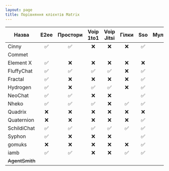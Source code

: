 ```yaml
---
layout: page
title: Порівняння клієнтів Matrix
---
```


| Назва          | E2ee | Простори | Voip 1to1 | Voip Jitsi | Гілки | Sso | Мультиаккаунт | Multi Language |
|----------------|:----:|:--------:|:---------:|:----------:|:-----:|:---:|:-------------:|:--------------:|
| Cinny          |  ✅  |    ✅    |    ❌     |     ❌     |  ❌   | ✅  |      ❌       |       ❌       |
| Commet         |      |          |           |            |       |     |               |                |
| Element X      |  ✅  |    ❌    |    ❌     |     ❌     |  ❌   | ❌  |      ❌       |       ✅       |
| FluffyChat     |  ✅  |    ✅    |    ✅     |     ✅     |  ❌   | ✅  |      ✅       |       ✅       |
| Fractal        |  ✅  |    ❌    |    ❌     |     ❌     |  ❌   | ✅  |      ✅       |       ✅       |
| Hydrogen       |  ✅  |    ❌    |    ✅     |     ✅     |  ❌   | ✅  |      ✅       |       ✅       |
| NeoChat        |  ✅  |    ✅    |    ❌     |     ❌     |       | ✅  |      ✅       |       ✅       |
| Nheko          |  ✅  |    ✅    |    ✅     |     ❌     |  ✅   | ✅  |      ❌       |       ✅       |
| Quadrix        |  ❌  |    ❌    |    ❌     |     ❌     |  ❌   | ❌  |      ❌       |       ❌       |
| Quaternion     |  ❌  |    ❌    |    ❌     |     ❌     |  ❌   | ✅  |      ✅       |       ❌       |
| SchildiChat    |  ✅  |    ✅    |    ✅     |     ✅     |  ✅   | ✅  |      ✅       |       ❌       |
| Syphon         |  ✅  |    ❌    |    ❌     |     ❌     |       | ✅  |      ✅       |       ✅       |
| gomuks         |  ❌  |    ❌    |    ❌     |     ❌     |  ❌   | ✅  |      ❌       |       ❌       |
| iamb           |  ✅  |    ✅    |    ❌     |     ❌     |  ✅   | ✅  |      ✅       |       ❌       |
| ~~AgentSmith~~ |      |          |           |            |       |     |               |                |
